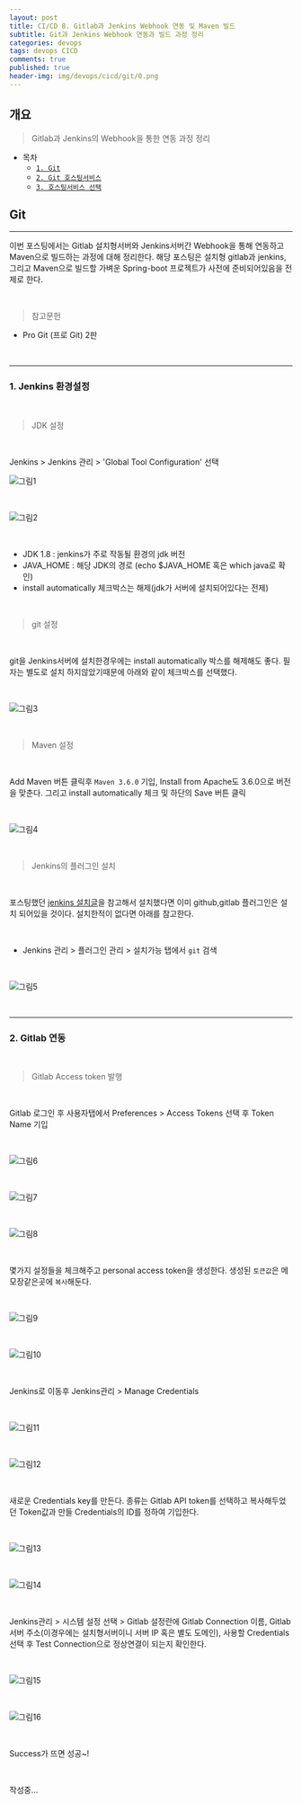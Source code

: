 ```yaml
---
layout: post
title: CI/CD 8. Gitlab과 Jenkins Webhook 연동 및 Maven 빌드
subtitle: Git과 Jenkins Webhook 연동과 빌드 과정 정리
categories: devops
tags: devops CICD
comments: true
published: true
header-img: img/devops/cicd/git/0.png
---
```



## 개요
> Gitlab과 Jenkins의 Webhook을 통한 연동 과정 정리
  
- 목차
	- [`1. Git`](2020-07-12-devops-cicd-install%20helm.markdown)
	- [`2. Git 호스팅서비스`](#2.-Git-호스팅서비스)
	- [`3. 호스팅서비스 선택`](#3.-호스팅서비스-선택)
  
## Git
---
이번 포스팅에서는 Gitlab 설치형서버와 Jenkins서버간 Webhook을 통해 연동하고 Maven으로 빌드하는 과정에 대해 정리한다. 해당 포스팅은 설치형 gitlab과 jenkins, 그리고 Maven으로 빌드할 가벼운 Spring-boot 프로젝트가 사전에 준비되어있음을 전제로 한다.


<br>

> 참고문헌

- Pro Git (프로 Git) 2판

<br>

---

### **1. Jenkins 환경설정**

<br>

> JDK 설정

<br>

Jenkins > Jenkins 관리 > 'Global Tool Configuration' 선택

![그림1](/assets/img/devops/cicd/webhook/2.png)

<br>

![그림2](/assets/img/devops/cicd/webhook/3.png)

<br>

- JDK 1.8 : jenkins가 주로 작동될 환경의 jdk 버전
- JAVA_HOME : 해당 JDK의 경로 (echo $JAVA_HOME 혹은 which java로 확인)
- install automatically 체크박스는 해제(jdk가 서버에 설치되어있다는 전제)

<br>

> git 설정

<br>

git을 Jenkins서버에 설치한경우에는 install automatically 박스를 해제해도 좋다. 필자는 별도로 설치 하지않았기때문에 아래와 같이 체크박스를 선택했다.

<br>

![그림3](/assets/img/devops/cicd/webhook/4.png)

<br>

> Maven 설정

<br>

Add Maven 버튼 클릭후 `Maven 3.6.0` 기입, Install from Apache도 3.6.0으로 버전을 맞춘다. 그리고 install automatically 체크 및 하단의 Save 버튼 클릭

<br>

![그림4](/assets/img/devops/cicd/webhook/5.png)

<br>


> Jenkins의 플러그인 설치

<br>

포스팅했던 [jenkins 설치글](#https://zunoxi.github.io/devops/2020/12/16/infra-linux-jenkins-_install/)을 참고해서 설치했다면 이미 github,gitlab 플러그인은 설치 되어있을 것이다. 설치한적이 없다면 아래를 참고한다.

<br>

- Jenkins 관리 > 플러그인 관리 > 설치가능 탭에서 `git` 검색

<br>

![그림5](/assets/img/devops/cicd/webhook/1.png)

<br>

---

### **2. Gitlab 연동**

<br>

> Gitlab Access token 발행

<br>

Gitlab 로그인 후 사용자탭에서 Preferences > Access Tokens 선택 후 Token Name 기입

<br>

![그림6](/assets/img/devops/cicd/webhook/6.png)

<br>

![그림7](/assets/img/devops/cicd/webhook/7.png)

<br>

![그림8](/assets/img/devops/cicd/webhook/8.png)

<br>

몇가지 설정들을 체크해주고 personal access token을 생성한다. 생성된 `토큰값`은 메모장같은곳에 `복사`해둔다.

<br>

![그림9](/assets/img/devops/cicd/webhook/9.png)

<br>

![그림10](/assets/img/devops/cicd/webhook/10.png)

<br>

Jenkins로 이동후 Jenkins관리 > Manage Credentials

<br>

![그림11](/assets/img/devops/cicd/webhook/11.png)

<br>

![그림12](/assets/img/devops/cicd/webhook/12.png)

<br>

새로운 Credentials key를 만든다. 종류는 Gitlab API token를 선택하고 복사해두었던 Token값과 만들 Credentials의 ID를 정하여 기입한다. 

<br>

![그림13](/assets/img/devops/cicd/webhook/13.png)

<br>

![그림14](/assets/img/devops/cicd/webhook/14.png)

<br>

Jenkins관리 > 시스템 설정 선택 > Gitlab 설정란에 Gitlab Connection 이름, Gitlab서버 주소(이경우에는 설치형서버이니 서버 IP 혹은 별도 도메인), 사용할 Credentials 선택 후 Test Connection으로 정상연결이 되는지 확인한다.

<br>

![그림15](/assets/img/devops/cicd/webhook/15.png)

<br>

![그림16](/assets/img/devops/cicd/webhook/16.png)

<br>

Success가 뜨면 성공~!

<br>

작성중...